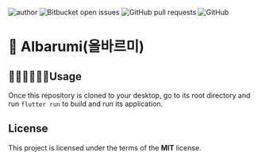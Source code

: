 ![author](https://img.shields.io/badge/author-Unperknown-lightgrey.svg)
![Bitbucket open issues](https://img.shields.io/github/issues/Unperknown/Albarumi)
![GitHub pull requests](https://img.shields.io/github/issues-pr/Unperknown/Albarumi)
![GitHub](https://img.shields.io/github/license/Unperknown/Albarumi)

# 👣 Albarumi(올바르미)

## 👨🏻‍💻👩🏽‍💻Usage
Once this repository is cloned to your desktop, go to its root directory and run `flutter run` to build and run its application.

## License

This project is licensed under the terms of the **MIT** license.